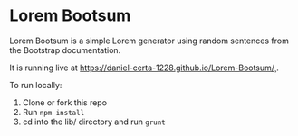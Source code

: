 # Lorem Bootsum

Lorem Bootsum is a simple Lorem generator using random sentences from the Bootstrap documentation.

It is running live at <https://daniel-certa-1228.github.io/Lorem-Bootsum/>¸.

To run locally:

1. Clone or fork this repo
1. Run `npm install`
1. cd into the lib/ directory and run `grunt`
